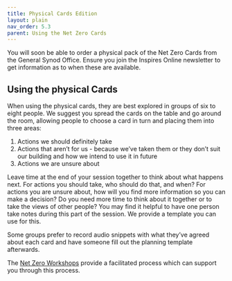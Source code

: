 ```yaml
---
title: Physical Cards Edition
layout: plain
nav_order: 5.3     
parent: Using the Net Zero Cards
---
```


You will soon be able to order a physical pack of the Net Zero Cards from the General Synod Office. Ensure you join the Inspires Online newsletter to get information as to when these are available.

## Using the physical Cards
When using the physical cards, they are best explored in groups of six to eight people. We suggest you spread the cards on the table and go around the room, allowing people to choose a card in turn and placing them into three areas:

1. Actions we should definitely take
2. Actions that aren’t for us - because we’ve taken them or they don’t suit our building and how we intend to use it in future
3. Actions we are unsure about

Leave time at the end of your session together to think about what happens next. For actions you should take, who should do that, and when? For actions you are unsure about, how will you find more information so you can make a decision? Do you need more time to think about it together or to take the views of other people? You may find it helpful to have one person take notes during this part of the session. We provide a template you can use for this.

Some groups prefer to record audio snippets with what they’ve agreed about each card and have someone fill out the planning template afterwards.

The [Net Zero Workshops](https://toolkit.secnetzero.org/workshops.html) provide a facilitated process which can support you through this process.

